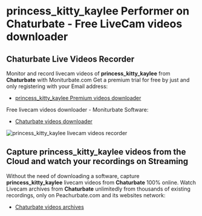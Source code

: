 # princess_kitty_kaylee Performer on Chaturbate - Free LiveCam videos downloader

## Chaturbate Live Videos Recorder

Monitor and record livecam videos of **princess_kitty_kaylee** from **Chaturbate** with Moniturbate.com
Get a premium trial for free by just and only registering with your Email address:
* [princess_kitty_kaylee Premium videos downloader](https://moniturbate.com/request-demo-licence-key.html)

Free livecam videos downloader - Moniturbate Software:
* [Chaturbate videos downloader](https://moniturbate.com/moniturbate-download-software.html)

![princess_kitty_kaylee livecam videos recorder](https://peachurnet.com/templates/moniturbate-software.png)


## Capture princess_kitty_kaylee videos from the Cloud and watch your recordings on Streaming

Without the need of downloading a software, capture **princess_kitty_kaylee** livecam videos from **Chaturbate** 100% online.
Watch Livecam archives from **Chaturbate** unlimitedly from thousands of existing recordings, only on Peachurbate.com and its websites network:
* [Chaturbate videos archives](https://peachurnet.com/)